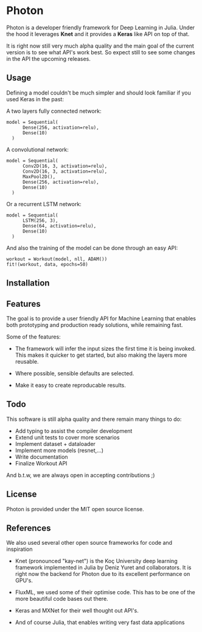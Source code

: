 
# Photon

Photon is a developer friendly framework for Deep Learning in Julia. Under the hood it leverages **Knet** and it provides a **Keras** like API on top of that.

It is right now still very much alpha quality and the main goal of the current version is to see what API's work best. So expect still to see some changes in the API the upcoming releases.


## Usage
Defining a model couldn't be much simpler and should look familiar if you used Keras in the past:  

A two layers fully connected network:

```
model = Sequential(
      Dense(256, activation=relu),
      Dense(10)
  )
```

A convolutional network:

```
model = Sequential(
      Conv2D(16, 3, activation=relu),
      Conv2D(16, 3, activation=relu),
      MaxPool2D(),
      Dense(256, activation=relu),
      Dense(10)
  )
```

Or a recurrent LSTM network:

```
model = Sequential(
      LSTM(256, 3),
      Dense(64, activation=relu),
      Dense(10)
  )
```


And also the training of the model can be done through an
easy API:

```
workout = Workout(model, nll, ADAM())
fit!(workout, data, epochs=50)
```

## Installation




## Features
The goal is to provide a user friendly API for Machine Learning that enables both prototyping
and production ready solutions, while remaining fast.

Some of the features:

- The framework will infer the input sizes the first time it is being invoked. This
  makes it quicker to get started, but also making the layers more reusable.

- Where possible, sensible defaults are selected.

- Make it easy to create reproducable results.

## Todo
This software is still alpha quality and there remain many things to do:

- Add typing to assist the compiler development
- Extend unit tests to cover more scenarios
- Implement dataset + dataloader
- Implement more models (resnet,...)
- Write documentation
- Finalize Workout API

And b.t.w, we are always open in accepting contributions ;)

## License
Photon is provided under the MIT open source license.


## References
We also used several other open source frameworks for code and inspiration

- Knet (pronounced "kay-net") is the Koç University deep learning framework
  implemented in Julia by Deniz Yuret and collaborators. It is right now the backend
  for Photon due to its excellent performance on GPU's.

- FluxML, we used some of their optimise code. This has to be one of the more
  beautiful code bases out there.

- Keras and MXNet for their well thought out API's.

- And of course Julia, that enables writing very fast data applications
